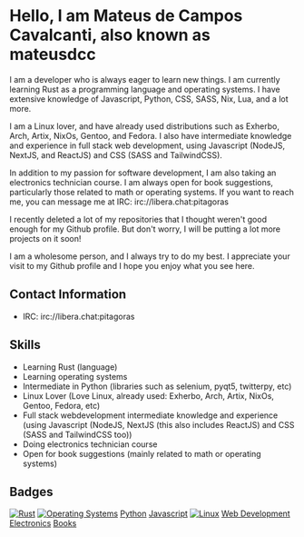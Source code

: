 # Hello, I am Mateus de Campos Cavalcanti, also known as mateusdcc

I am a developer who is always eager to learn new things. I am currently learning Rust as a programming language and operating systems. I have extensive knowledge of Javascript, Python, CSS, SASS, Nix, Lua, and a lot more. 

I am a Linux lover, and have already used distributions such as Exherbo, Arch, Artix, NixOs, Gentoo, and Fedora. I also have intermediate knowledge and experience in full stack web development, using Javascript (NodeJS, NextJS, and ReactJS) and CSS (SASS and TailwindCSS).

In addition to my passion for software development, I am also taking an electronics technician course. I am always open for book suggestions, particularly those related to math or operating systems. If you want to reach me, you can message me at IRC: irc://libera.chat:pitagoras

I recently deleted a lot of my repositories that I thought weren't good enough for my Github profile. But don't worry, I will be putting a lot more projects on it soon!

I am a wholesome person, and I always try to do my best. I appreciate your visit to my Github profile and I hope you enjoy what you see here.

## Contact Information
- IRC: irc://libera.chat:pitagoras

## Skills
- Learning Rust (language)
- Learning operating systems
- Intermediate in Python (libraries such as selenium, pyqt5, twitterpy, etc)
- Linux Lover (Love Linux, already used: Exherbo, Arch, Artix, NixOs, Gentoo, Fedora, etc)
- Full stack webdevelopment intermediate knowledge and experience  (using Javascript (NodeJS, NextJS (this also includes ReactJS) and CSS (SASS and TailwindCSS too))
- Doing electronics technician course
- Open for book suggestions (mainly related to math or operating systems)

## Badges

[![Rust](https://img.shields.io/badge/Rust-Learning-red)](https://www.rust-lang.org/)
[![Operating Systems](https://img.shields.io/badge/Operating_Systems-Learning-blue)](https://www.os-book.com/OS10/)
[Python](https://img.shields.io/badge/Python-Intermediate-yellow)
[Javascript](https://img.shields.io/badge/Javascript-Intermediate-orange)
[![Linux](https://img.shields.io/badge/Linux-Lover-black)](https://kernel.org)
[Web Development](https://img.shields.io/badge/Web_Development-Intermediate-brightgreen)
[Electronics](https://img.shields.io/badge/Electronics-Learning-orange)
[Books](https://img.shields.io/badge/Books-Open_for_suggestions-lightgrey)
